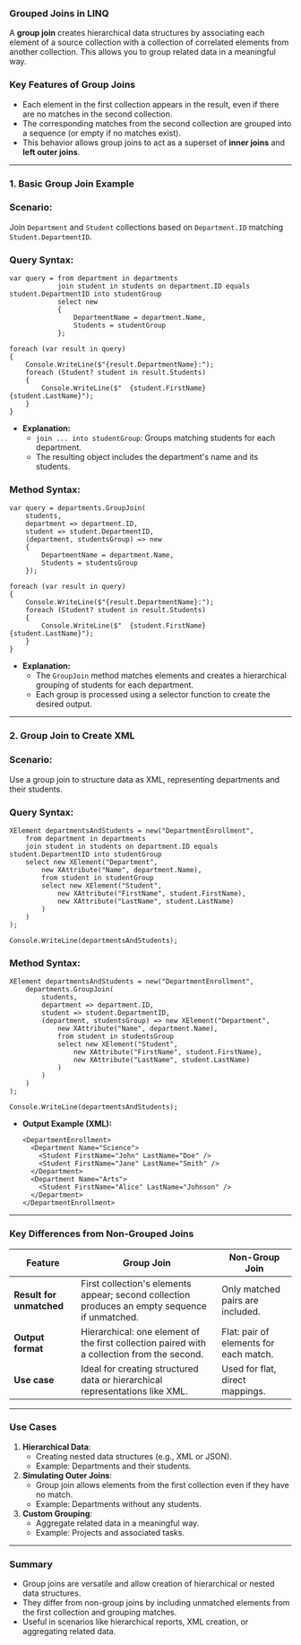 ### **Grouped Joins in LINQ**

A **group join** creates hierarchical data structures by associating each element of a source collection with a
collection of correlated elements from another collection. This allows you to group related data in a meaningful way.

### **Key Features of Group Joins**

- Each element in the first collection appears in the result, even if there are no matches in the second collection.
- The corresponding matches from the second collection are grouped into a sequence (or empty if no matches exist).
- This behavior allows group joins to act as a superset of **inner joins** and **left outer joins**.

---

### **1\. Basic Group Join Example**

### **Scenario:**

Join `Department` and `Student` collections based on `Department.ID` matching `Student.DepartmentID`.

### **Query Syntax:**

```
var query = from department in departments
            join student in students on department.ID equals student.DepartmentID into studentGroup
            select new
            {
                DepartmentName = department.Name,
                Students = studentGroup
            };

foreach (var result in query)
{
    Console.WriteLine($"{result.DepartmentName}:");
    foreach (Student? student in result.Students)
    {
        Console.WriteLine($"  {student.FirstName} {student.LastName}");
    }
}

```

- **Explanation:**
  - `join ... into studentGroup`: Groups matching students for each department.
  - The resulting object includes the department's name and its students.

### **Method Syntax:**

```
var query = departments.GroupJoin(
    students,
    department => department.ID,
    student => student.DepartmentID,
    (department, studentsGroup) => new
    {
        DepartmentName = department.Name,
        Students = studentsGroup
    });

foreach (var result in query)
{
    Console.WriteLine($"{result.DepartmentName}:");
    foreach (Student? student in result.Students)
    {
        Console.WriteLine($"  {student.FirstName} {student.LastName}");
    }
}

```

- **Explanation:**
  - The `GroupJoin` method matches elements and creates a hierarchical grouping of students for each department.
  - Each group is processed using a selector function to create the desired output.

---

### **2\. Group Join to Create XML**

### **Scenario:**

Use a group join to structure data as XML, representing departments and their students.

### **Query Syntax:**

```
XElement departmentsAndStudents = new("DepartmentEnrollment",
    from department in departments
    join student in students on department.ID equals student.DepartmentID into studentGroup
    select new XElement("Department",
        new XAttribute("Name", department.Name),
        from student in studentGroup
        select new XElement("Student",
            new XAttribute("FirstName", student.FirstName),
            new XAttribute("LastName", student.LastName)
        )
    )
);

Console.WriteLine(departmentsAndStudents);

```

### **Method Syntax:**

```
XElement departmentsAndStudents = new("DepartmentEnrollment",
    departments.GroupJoin(
        students,
        department => department.ID,
        student => student.DepartmentID,
        (department, studentsGroup) => new XElement("Department",
            new XAttribute("Name", department.Name),
            from student in studentsGroup
            select new XElement("Student",
                new XAttribute("FirstName", student.FirstName),
                new XAttribute("LastName", student.LastName)
            )
        )
    )
);

Console.WriteLine(departmentsAndStudents);

```

- **Output Example (XML):**

  ```
  <DepartmentEnrollment>
    <Department Name="Science">
      <Student FirstName="John" LastName="Doe" />
      <Student FirstName="Jane" LastName="Smith" />
    </Department>
    <Department Name="Arts">
      <Student FirstName="Alice" LastName="Johnson" />
    </Department>
  </DepartmentEnrollment>

  ```

---

### **Key Differences from Non-Grouped Joins**

| **Feature**              | **Group Join**                                                                                 | **Non-Group Join**                     |
| ------------------------ | ---------------------------------------------------------------------------------------------- | -------------------------------------- |
| **Result for unmatched** | First collection's elements appear; second collection produces an empty sequence if unmatched. | Only matched pairs are included.       |
| **Output format**        | Hierarchical: one element of the first collection paired with a collection from the second.    | Flat: pair of elements for each match. |
| **Use case**             | Ideal for creating structured data or hierarchical representations like XML.                   | Used for flat, direct mappings.        |

---

### **Use Cases**

1.  **Hierarchical Data**:
    - Creating nested data structures (e.g., XML or JSON).
    - Example: Departments and their students.
2.  **Simulating Outer Joins**:
    - Group join allows elements from the first collection even if they have no match.
    - Example: Departments without any students.
3.  **Custom Grouping**:
    - Aggregate related data in a meaningful way.
    - Example: Projects and associated tasks.

---

### **Summary**

- Group joins are versatile and allow creation of hierarchical or nested data structures.
- They differ from non-group joins by including unmatched elements from the first collection and grouping matches.
- Useful in scenarios like hierarchical reports, XML creation, or aggregating related data.
